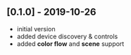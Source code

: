 ## [0.1.0] - 2019-10-26
* initial version
* added device discovery & controls
* added **color flow** and **scene** support
